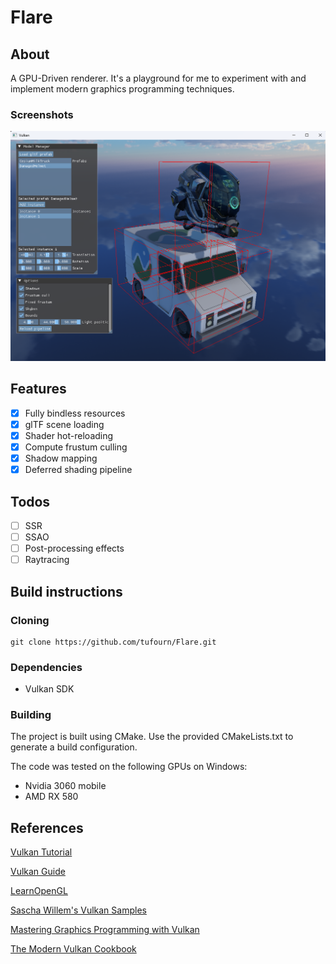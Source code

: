 # Flare

## About
A GPU-Driven renderer. It's a playground for me to experiment with and implement modern graphics programming techniques.

### Screenshots
![screenshot](screenshots/screenshot.png)

## Features
- [x] Fully bindless resources
- [x] glTF scene loading
- [x] Shader hot-reloading
- [x] Compute frustum culling
- [x] Shadow mapping
- [x] Deferred shading pipeline

## Todos
- [ ] SSR
- [ ] SSAO
- [ ] Post-processing effects
- [ ] Raytracing

## Build instructions
### Cloning
```
git clone https://github.com/tufourn/Flare.git
```

### Dependencies
- Vulkan SDK

### Building
The project is built using CMake. Use the provided CMakeLists.txt to generate a build configuration.

The code was tested on the following GPUs on Windows:
- Nvidia 3060 mobile
- AMD RX 580

## References
[Vulkan Tutorial](https://vulkan-tutorial.com/)

[Vulkan Guide](https://vkguide.dev/)

[LearnOpenGL](https://learnopengl.com/)

[Sascha Willem's Vulkan Samples](https://github.com/SaschaWillems/Vulkan)

[Mastering Graphics Programming with Vulkan](https://github.com/PacktPublishing/Mastering-Graphics-Programming-with-Vulkan)

[The Modern Vulkan Cookbook](https://github.com/PacktPublishing/The-Modern-Vulkan-Cookbook)
